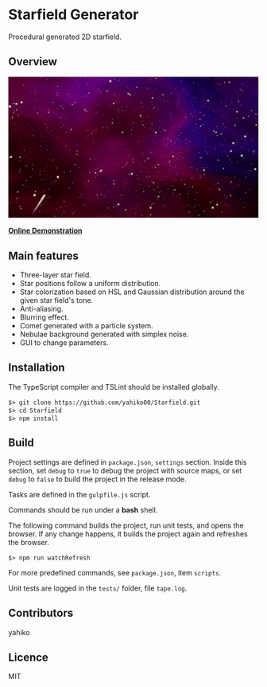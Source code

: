 # Starfield Generator #

Procedural generated 2D starfield.

## Overview ##

![Starfield overview](https://raw.githubusercontent.com/yahiko00/yahiko00.github.io/master/images/starfield20170711.gif)

**[Online Demonstration](http://yahiko.developpez.com/apps/Starfield/)**


## Main features ##

* Three-layer star field.
* Star positions follow a uniform distribution.
* Star colorization based on HSL and Gaussian distribution around the given star field's tone.
* Anti-aliasing.
* Blurring effect.
* Comet generated with a particle system.
* Nebulae background generated with simplex noise.
* GUI to change parameters.


## Installation ##

The TypeScript compiler and TSLint should be installed globally.

	$> git clone https://github.com/yahiko00/Starfield.git
	$> cd Starfield
	$> npm install


## Build ##

Project settings are defined in `package.json`, `settings` section. Inside this section, set `debug` to `true` to debug the project with source maps, or set `debug` to `false` to build the project in the release mode.

Tasks are defined in the `gulpfile.js` script.

Commands should be run under a **bash** shell.

The following command builds the project, run unit tests, and opens the browser. If any change happens, it builds the project again and refreshes the browser.

	$> npm run watchRefresh

For more predefined commands, see `package.json`, item `scripts`.

Unit tests are logged in the `tests/` folder, file `tape.log`.

## Contributors ##

yahiko


## Licence ##

MIT
